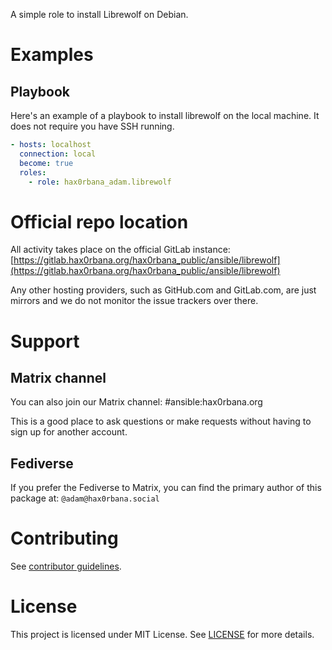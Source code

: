 A simple role to install Librewolf on Debian.

# Examples
## Playbook
Here's an example of a playbook to install librewolf on the local machine. It
does not require you have SSH running.

```yaml
- hosts: localhost
  connection: local
  become: true
  roles:
    - role: hax0rbana_adam.librewolf
```

# Official repo location
All activity takes place on the official GitLab instance:
[https://gitlab.hax0rbana.org/hax0rbana_public/ansible/librewolf](https://gitlab.hax0rbana.org/hax0rbana_public/ansible/librewolf)

Any other hosting providers, such as GitHub.com and GitLab.com, are just mirrors
and we do not monitor the issue trackers over there.

# Support
## Matrix channel
You can also join our Matrix channel: #ansible:hax0rbana.org

This is a good place to ask questions or make requests without having to sign
up for another account.

## Fediverse
If you prefer the Fediverse to Matrix, you can find the primary author of this
package at: `@adam@hax0rbana.social`

# Contributing
See [contributor guidelines](CONTRIBUTING.md).

# License
This project is licensed under MIT License. See [LICENSE](LICENSE) for more details.
